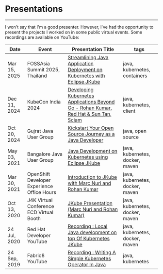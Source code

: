 # **Presentations**
---

I won't say that I'm a good presenter. However, I've had the opportunity to present the projects I worked on in some public virtual events. Some recordings are available on YouTube:

| Date         | Event                                       | Presentation Title                                   | tags                            |
|--------------|---------------------------------------------|------------------------------------------------------|---------------------------------|
| Mar 15, 2025 | FOSSAsia Summit 2025, Thailand              | [Streamlining Java Application Deployment on Kubernetes with Eclipse JKube](https://youtu.be/AeWLhpCFF58) | java, kubernetes, containers    |
| Dec 11, 2024 | KubeCon India 2024                          | [Developing Kubernetes Applications Beyond Go - Rohan Kumar, Red Hat & Sun Tan, Sciam](https://youtu.be/o64TPTWDxWU) | java, kubernetes, client        |
| Oct 20, 2024 | Gujrat Java User Group                      | [Kickstart Your Open Source Journey as a Java Developer](https://www.youtube.com/watch?v=65jLZYSIB3A) | java, open source               |
| May 03, 2021 | Bangalore Java User Group                   | [Java Development on Kubernetes using Eclipse JKube](https://www.youtube.com/watch?v=O9Fvtl2Nz6c&pp=ygUfYmFuZ2Fsb3JlIGphdmEgdXNlciBncm91cCBqa3ViZQ%3D%3D)   | java, kubernetes, docker, maven |
| Mar 30, 2021 | OpenShift Developer Experience Office Hours | [Introduction to JKube with Marc Nuri and Rohan Kumar](https://www.youtube.com/live/7tK83m6WW_M?si=Nd8vVLjc4ZVl5nD-) | java, kubernetes, docker, maven |
| Oct 13, 2020 | J4K Virtual Conference ECD Virtual Booth    | [JKube Presentation (Marc Nuri and Rohan Kumar)](https://www.youtube.com/watch?v=wdHKu0B7IQE)       | java, kubernetes, docker, maven |
| 24 Jul, 2020 | Red Hat Developer YouTube                   | [Recording : Local Java development on top Of Kubernetes JKube](https://youtu.be/z1-EX-G3bpc)       | java, kubernetes, docker, maven |
| 24 Sep, 2019 | Fabric8 YouTube                             | [Recording : Writing A Simple Kubernetes Operator In Java](https://youtu.be/uxR7Mfpn9HI)    | java, kubernetes                |

